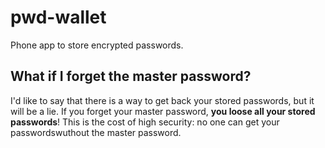 # pwd-wallet
Phone app to store encrypted passwords.


## What if I forget the master password?

I'd like to say that there is a way to get back your stored passwords, but it will be a lie.
If you forget your master password, __you loose all your stored passwords__!
This is the cost of high security: no one can get your passwordswuthout the master password.
